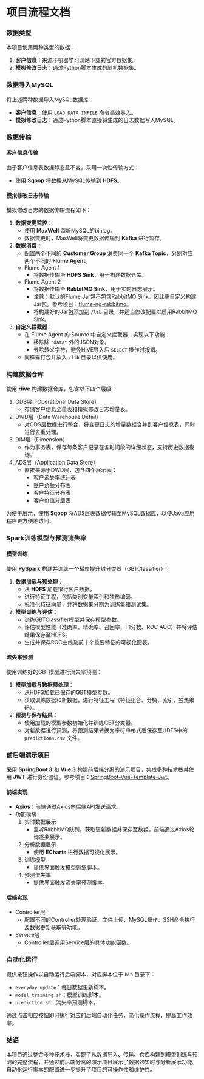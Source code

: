 # 项目流程文档

### 数据类型

本项目使用两种类型的数据：

1. **客户信息**：来源于机器学习网站下载的官方数据集。
2. **模拟修改日志**：通过Python脚本生成的随机数据集。

### 数据导入MySQL

将上述两种数据导入MySQL数据库：

- **客户信息**：使用 `LOAD DATA INFILE` 命令高效导入。
- **模拟修改日志**：通过Python脚本直接将生成的日志数据写入MySQL。

### 数据传输

#### 客户信息传输

由于客户信息表数据静态且不变，采用一次性传输方式：

- 使用 **Sqoop** 将数据从MySQL传输到 **HDFS**。

#### 模拟修改日志传输

模拟修改日志的数据传输流程如下：

1. **数据变更监控**：
   - 使用 **MaxWell** 监听MySQL的binlog。
   - 数据变更时，MaxWell将变更数据传输到 **Kafka** 进行暂存。
2. **数据消费**：
   - 配置两个不同的 **Customer Group** 消费同一个 **Kafka Topic**，分别对应两个不同的 **Flume Agent**。
   - Flume Agent 1
     - 将数据传输至 **HDFS Sink**，用于构建数据仓库。
   - Flume Agent 2
     - 将数据传输至 **RabbitMQ Sink**，用于实时日志展示。
     - 注意：默认的Flume Jar包不包含RabbitMQ Sink，因此需自定义构建Jar包。参考项目：[flume-ng-rabbitmq](https://github.com/jcustenborder/flume-ng-rabbitmq/tree/master)。
     - 将构建好的Jar包添加到 `/lib` 目录，并适当修改配置以启用RabbitMQ Sink。
3. **自定义拦截器**：
   - 在 Flume Agent 的 Source 中自定义拦截器，实现以下功能：
     - 移除除 `"data"` 外的JSON对象。
     - 去除转义字符，避免HIVE导入后 `SELECT` 操作时报错。
   - 同样需打包并放入 `/lib` 目录以供使用。

### 构建数据仓库

使用 **Hive** 构建数据仓库，包含以下四个层级：

1. ODS层（Operational Data Store）
   - 存储客户信息全量表和模拟修改日志增量表。
2. DWD层（Data Warehouse Detail）
   - 对ODS层数据进行整合，将变更日志的增量数据合并到客户信息表，同时进行去重处理。
3. DIM层（Dimension）
   - 作为事务表，保存每条客户记录在各时间段的详细状态，支持历史数据查询。
4. ADS层（Application Data Store）
   - 直接来源于DWD层，包含四个展示表：
     - 客户流失率统计表
     - 账户余额分布表
     - 客户特征分布表
     - 客户价值分层表

为便于展示，使用 **Sqoop** 将ADS层表数据传输至MySQL数据库，以便Java应用程序更方便地访问。

### Spark训练模型与预测流失率

#### 模型训练

使用 **PySpark** 构建并训练一个梯度提升树分类器（GBTClassifier）：

1. **数据加载与预处理**：
   - 从 **HDFS** 加载银行客户数据。
   - 进行特征工程，包括类别变量索引和独热编码。
   - 标准化特征向量，并将数据集分割为训练集和测试集。
2. **模型训练与评估**：
   - 训练GBTClassifier模型并保存模型参数。
   - 评估模型性能（准确率、精确率、召回率、F1分数、ROC AUC）并将评估结果保存至HDFS。
   - 生成并保存ROC曲线及前十个重要特征的可视化图表。

#### 流失率预测

使用训练好的GBT模型进行流失率预测：

1. **模型加载与数据预处理**：
   - 从HDFS加载已保存的GBT模型参数。
   - 读取训练数据和新数据，进行特征工程（特征组合、分桶、索引、独热编码）。
2. **预测与保存结果**：
   - 使用加载的模型参数初始化并训练GBT分类器。
   - 对新数据进行预测，将预测结果转换为字符串格式后保存至HDFS中的 `predictions.csv` 文件。

### 前后端演示项目

采用 **SpringBoot 3** 和 **Vue 3** 构建前后端分离的演示项目，集成多种技术栈并使用 **JWT** 进行身份验证。参考项目：[SpringBoot-Vue-Template-Jwt](https://github.com/itbaima-study/SpringBoot-Vue-Template-Jwt/tree/main)。

#### 前端实现

- **Axios**：前端通过Axios向后端API发送请求。
- 功能模块
  1. 实时数据展示
     - 监听RabbitMQ队列，获取更新数据并保存至数组，前端通过Axios轮询逐条展示。
  2. 分析数据展示
     - 使用 **ECharts** 进行数据可视化展示。
  3. 训练模型
     - 提供界面触发模型训练脚本。
  4. 预测流失率
     - 提供界面触发流失率预测脚本。

#### 后端实现

- Controller层
  - 配置不同的Controller处理验证、文件上传、MySQL操作、SSH命令执行及数据更新获取等功能。
- Service层
  - Controller层调用Service层的具体功能函数。

### 自动化运行

提供按钮操作以自动运行后端脚本，对应脚本位于 `bin` 目录下：

- `everyday_update`：每日数据更新脚本。
- `model_training.sh`：模型训练脚本。
- `prediction.sh`：流失率预测脚本。

通过点击相应按钮即可执行对应的后端自动化任务，简化操作流程，提高工作效率。

### 结语

本项目通过整合多种技术栈，实现了从数据导入、传输、仓库构建到模型训练与预测的完整流程，并通过前后端分离的演示项目展示了数据的实时与分析展示功能。自动化运行脚本的配置进一步提升了项目的可操作性和维护性。


